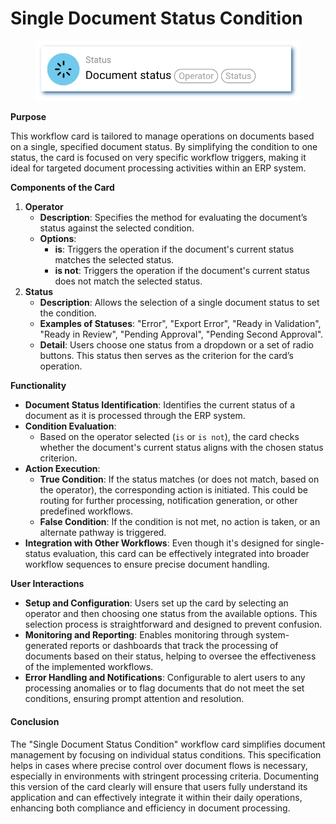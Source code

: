 # Single Document Status Condition

<figure><img src="../../../.gitbook/assets/userlmn_928e514bc0e2aa775894e4ec5f992bd9.png" alt=""><figcaption></figcaption></figure>

**Purpose**

This workflow card is tailored to manage operations on documents based on a single, specified document status. By simplifying the condition to one status, the card is focused on very specific workflow triggers, making it ideal for targeted document processing activities within an ERP system.

**Components of the Card**

1. **Operator**
   * **Description**: Specifies the method for evaluating the document’s status against the selected condition.
   * **Options**:
     * **is**: Triggers the operation if the document's current status matches the selected status.
     * **is not**: Triggers the operation if the document's current status does not match the selected status.
2. **Status**
   * **Description**: Allows the selection of a single document status to set the condition.
   * **Examples of Statuses**: "Error", "Export Error", "Ready in Validation", "Ready in Review", "Pending Approval", "Pending Second Approval".
   * **Detail**: Users choose one status from a dropdown or a set of radio buttons. This status then serves as the criterion for the card’s operation.

**Functionality**

* **Document Status Identification**: Identifies the current status of a document as it is processed through the ERP system.
* **Condition Evaluation**:
  * Based on the operator selected (`is` or `is not`), the card checks whether the document's current status aligns with the chosen status criterion.
* **Action Execution**:
  * **True Condition**: If the status matches (or does not match, based on the operator), the corresponding action is initiated. This could be routing for further processing, notification generation, or other predefined workflows.
  * **False Condition**: If the condition is not met, no action is taken, or an alternate pathway is triggered.
* **Integration with Other Workflows**: Even though it's designed for single-status evaluation, this card can be effectively integrated into broader workflow sequences to ensure precise document handling.

**User Interactions**

* **Setup and Configuration**: Users set up the card by selecting an operator and then choosing one status from the available options. This selection process is straightforward and designed to prevent confusion.
* **Monitoring and Reporting**: Enables monitoring through system-generated reports or dashboards that track the processing of documents based on their status, helping to oversee the effectiveness of the implemented workflows.
* **Error Handling and Notifications**: Configurable to alert users to any processing anomalies or to flag documents that do not meet the set conditions, ensuring prompt attention and resolution.

#### Conclusion

The "Single Document Status Condition" workflow card simplifies document management by focusing on individual status conditions. This specification helps in cases where precise control over document flows is necessary, especially in environments with stringent processing criteria. Documenting this version of the card clearly will ensure that users fully understand its application and can effectively integrate it within their daily operations, enhancing both compliance and efficiency in document processing.
